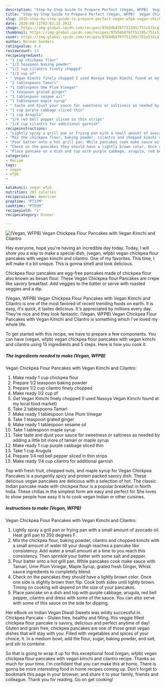 ```yaml
---
description: "Step-by-Step Guide to Prepare Perfect (Vegan, WFPB)  Vegan Chickpea Flour Pancakes with Vegan Kimchi and Cilantro"
title: "Step-by-Step Guide to Prepare Perfect (Vegan, WFPB)  Vegan Chickpea Flour Pancakes with Vegan Kimchi and Cilantro"
slug: 2619-step-by-step-guide-to-prepare-perfect-vegan-wfpb-vegan-chickpea-flour-pancakes-with-vegan-kimchi-and-cilantro
date: 2020-08-11T03:03:15.391Z
image: https://img-global.cpcdn.com/recipes/97b94b876ff51395/751x532cq70/vegan-wfpb-vegan-chickpea-flour-pancakes-with-vegan-kimchi-and-cilantro-recipe-main-photo.jpg
thumbnail: https://img-global.cpcdn.com/recipes/97b94b876ff51395/751x532cq70/vegan-wfpb-vegan-chickpea-flour-pancakes-with-vegan-kimchi-and-cilantro-recipe-main-photo.jpg
cover: https://img-global.cpcdn.com/recipes/97b94b876ff51395/751x532cq70/vegan-wfpb-vegan-chickpea-flour-pancakes-with-vegan-kimchi-and-cilantro-recipe-main-photo.jpg
author: Norman Sanders
ratingvalue: 4.4
reviewcount: 13
recipeingredient:
- "1 cup chickpea flour"
- "1/2 teaspoon baking powder"
- "1/2 cup cilantro finely chopped"
- "1/2 cup of"
- " Vegan Kimchi finely chopped I used Nasoya Vegan Kimchi found at my local food market"
- "2 tablespoons Tamari"
- "1 tablespoon Ume Plum Vinegar"
- "1 teaspoon grated ginger"
- "1 tablespoon sesame oil"
- "1 tablespoon maple syrup"
- " taste and djust your sauce for sweetness or saltiness as needed by adding a little bit more of tamari or maple syrup"
- "1 cup purple cabbage sliced thin"
- "1 cup Arugula"
- "1/4 red bell pepper sliced in thin strips"
- "1/4 cup cilantro for additional garnish"
recipeinstructions:
- "Lightly spray a grill pan or frying pan with a small amount of avocado oil. Heat grill pan to 350 degrees F."
- "Mix the chickpea flour, baking powder, cilantro and chopped kimchi with a small amount of water till your dough reaches a pancake like consistency. Add water a small amount at a time to you reach this consistency. Then sprinkle your batter with some salt and pepper."
- "Pour batter onto a hot grill pan. While pancakes cook make sauce with Tamari, Ume Plum Vinegar, Maple Syrup, grated fresh Ginger, Whisk sauce ingredients to completely blend."
- "Check on the pancakes they should have a lightly brown color. Once one side is slightly brown then flip. Cook both sides until lightly brown. Timing on cooking will depend on the size of your pancakes."
- "Place pancake on a dish and top with purple cabbage, arugula, red bell pepper, cilantro and dress with some of the sauce. You can also serve with some of this sauce on the side for dipping."
categories:
- Recipe
tags:
- vegan
- wfpb
- 

katakunci: vegan wfpb  
nutrition: 203 calories
recipecuisine: American
preptime: "PT37M"
cooktime: "PT55M"
recipeyield: "1"
recipecategory: Dinner

---
```



![(Vegan, WFPB) 
Vegan Chickpea Flour Pancakes with Vegan Kimchi and Cilantro](https://img-global.cpcdn.com/recipes/97b94b876ff51395/751x532cq70/vegan-wfpb-vegan-chickpea-flour-pancakes-with-vegan-kimchi-and-cilantro-recipe-main-photo.jpg)

Hey everyone, hope you're having an incredible day today. Today, I will show you a way to make a special dish, (vegan, wfpb) 
vegan chickpea flour pancakes with vegan kimchi and cilantro. One of my favorites. This time, I will make it a bit unique. This is gonna smell and look delicious.

Chickpea flour pancakes are egg-free pancakes made of chickpea flour also known as besan flour. These Vegan Chickpea flour Pancakes are crepe like savory breakfast. Add veggies to the batter or serve with roasted veggies and a dip.

(Vegan, WFPB) 
Vegan Chickpea Flour Pancakes with Vegan Kimchi and Cilantro is one of the most favored of recent trending foods on earth. It is easy, it's quick, it tastes delicious. It's appreciated by millions every day. They're nice and they look fantastic. (Vegan, WFPB) 
Vegan Chickpea Flour Pancakes with Vegan Kimchi and Cilantro is something which I've loved my whole life.


To get started with this recipe, we have to prepare a few components. You can have (vegan, wfpb) 
vegan chickpea flour pancakes with vegan kimchi and cilantro using 15 ingredients and 5 steps. Here is how you cook it.

<!--inarticleads1-->

##### The ingredients needed to make (Vegan, WFPB) 
Vegan Chickpea Flour Pancakes with Vegan Kimchi and Cilantro:

1. Make ready 1 cup chickpea flour
1. Prepare 1/2 teaspoon baking powder
1. Prepare 1/2 cup cilantro finely chopped
1. Make ready 1/2 cup of
1. Get  Vegan Kimchi finely chopped (I used Nasoya Vegan Kimchi found at my local food market)
1. Take 2 tablespoons Tamari
1. Make ready 1 tablespoon Ume Plum Vinegar
1. Take 1 teaspoon grated ginger
1. Make ready 1 tablespoon sesame oil
1. Take 1 tablespoon maple syrup
1. Take  taste and djust your sauce for sweetness or saltiness as needed by adding a little bit more of tamari or maple syrup
1. Make ready 1 cup purple cabbage sliced thin
1. Take 1 cup Arugula
1. Prepare 1/4 red bell pepper sliced in thin strips
1. Make ready 1/4 cup cilantro for additional garnish


Top with fresh fruit, chopped nuts, and maple syrup for Vegan Chickpea Pancakes is a pungently spicy and protein packed savory dish. These delicious vegan pancakes are delicious with a selection of hot. The classic Indian pancake made with chickpea flour is a popular breakfast in North India. These chillas in the simplest form are easy and perfect for She loves to show people how easy it is to cook vegan Indian or other cuisines. 

<!--inarticleads2-->

##### Instructions to make (Vegan, WFPB) 
Vegan Chickpea Flour Pancakes with Vegan Kimchi and Cilantro:

1. Lightly spray a grill pan or frying pan with a small amount of avocado oil. Heat grill pan to 350 degrees F.
1. Mix the chickpea flour, baking powder, cilantro and chopped kimchi with a small amount of water till your dough reaches a pancake like consistency. Add water a small amount at a time to you reach this consistency. Then sprinkle your batter with some salt and pepper.
1. Pour batter onto a hot grill pan. While pancakes cook make sauce with Tamari, Ume Plum Vinegar, Maple Syrup, grated fresh Ginger, Whisk sauce ingredients to completely blend.
1. Check on the pancakes they should have a lightly brown color. Once one side is slightly brown then flip. Cook both sides until lightly brown. Timing on cooking will depend on the size of your pancakes.
1. Place pancake on a dish and top with purple cabbage, arugula, red bell pepper, cilantro and dress with some of the sauce. You can also serve with some of this sauce on the side for dipping.


Her eBook on Indian Vegan Diwali Sweets was wildly successful in. Chickpea Pancake - Gluten free, healthy and filling, this veggie filled chickpea flour pancake is savory, delicious and perfect anytime of day! Gluten and grain free, chickpea pancakes are one of those great vegan dishes that will stay with you. Filled with vegetables and spices of your choice, it. In a medium bowl, add the flour, sugar, baking powder, and salt, and stir to combine. 

So that is going to wrap it up for this exceptional food (vegan, wfpb) 
vegan chickpea flour pancakes with vegan kimchi and cilantro recipe. Thanks so much for your time. I'm confident that you can make this at home. There is gonna be more interesting food in home recipes coming up. Don't forget to bookmark this page in your browser, and share it to your family, friends and colleague. Thank you for reading. Go on get cooking!
